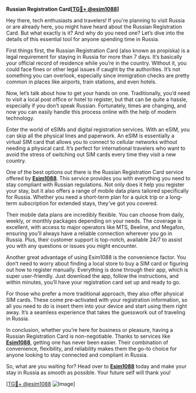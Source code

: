 **Russian Registration Card[[TG💪+ @esim1088](https://t.me/s/esim1088)]**

Hey there, tech enthusiasts and travelers! If you're planning to visit Russia or are already here, you might have heard about the Russian Registration Card. But what exactly is it? And why do you need one? Let’s dive into the details of this essential tool for anyone spending time in Russia.

First things first, the Russian Registration Card (also known as propiska) is a legal requirement for staying in Russia for more than 7 days. It’s basically your official record of residence while you’re in the country. Without it, you could face fines or other legal issues if caught by the authorities. It’s not something you can overlook, especially since immigration checks are pretty common in places like airports, train stations, and even hotels.

Now, let’s talk about how to get your hands on one. Traditionally, you’d need to visit a local post office or hotel to register, but that can be quite a hassle, especially if you don’t speak Russian. Fortunately, times are changing, and now you can easily handle this process online with the help of modern technology.

Enter the world of eSIMs and digital registration services. With an eSIM, you can skip all the physical lines and paperwork. An eSIM is essentially a virtual SIM card that allows you to connect to cellular networks without needing a physical card. It’s perfect for international travelers who want to avoid the stress of switching out SIM cards every time they visit a new country.

One of the best options out there is the Russian Registration Card service offered by **[Esim1088](https://t.me/s/esim1088)**. This service provides you with everything you need to stay compliant with Russian regulations. Not only does it help you register your stay, but it also offers a range of mobile data plans tailored specifically for Russia. Whether you need a short-term plan for a quick trip or a long-term subscription for extended stays, they’ve got you covered.

Their mobile data plans are incredibly flexible. You can choose from daily, weekly, or monthly packages depending on your needs. The coverage is excellent, with access to major operators like MTS, Beeline, and Megafon, ensuring you’ll always have a reliable connection wherever you go in Russia. Plus, their customer support is top-notch, available 24/7 to assist you with any questions or issues you might encounter.

Another great advantage of using Esim1088 is the convenience factor. You don’t need to worry about finding a local store to buy a SIM card or figuring out how to register manually. Everything is done through their app, which is super user-friendly. Just download the app, follow the instructions, and within minutes, you’ll have your registration card set up and ready to go.

For those who prefer a more traditional approach, they also offer physical SIM cards. These come pre-activated with your registration information, so all you need to do is insert them into your device and start using them right away. It’s a seamless experience that takes the guesswork out of traveling in Russia.

In conclusion, whether you’re here for business or pleasure, having a Russian Registration Card is non-negotiable. Thanks to services like **[Esim1088](https://t.me/s/esim1088)**, getting one has never been easier. Their combination of convenience, flexibility, and reliability makes them the go-to choice for anyone looking to stay connected and compliant in Russia.

So, what are you waiting for? Head over to **[Esim1088](https://t.me/s/esim1088)** today and make your stay in Russia as smooth as possible. Your future self will thank you!

[[TG💪+ @esim1088](https://t.me/s/esim1088) ![Image](https://i.postimg.cc/Y0z9fWf4/image.png)]